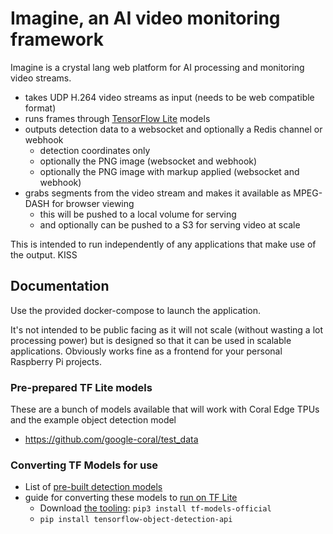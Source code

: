 # Imagine, an AI video monitoring framework

Imagine is a crystal lang web platform for AI processing and monitoring video streams.

* takes UDP H.264 video streams as input (needs to be web compatible format)
* runs frames through [TensorFlow Lite](https://tfhub.dev/s?deployment-format=lite) models
* outputs detection data to a websocket and optionally a Redis channel or webhook
  * detection coordinates only
  * optionally the PNG image (websocket and webhook)
  * optionally the PNG image with markup applied (websocket and webhook)
* grabs segments from the video stream and makes it available as MPEG-DASH for browser viewing
  * this will be pushed to a local volume for serving
  * and optionally can be pushed to a S3 for serving video at scale

This is intended to run independently of any applications that make use of the output. KISS

## Documentation

Use the provided docker-compose to launch the application.

It's not intended to be public facing as it will not scale (without wasting a lot processing power) but is designed so that it can be used in scalable applications. Obviously works fine as a frontend for your personal Raspberry Pi projects.

### Pre-prepared TF Lite models

These are a bunch of models available that will work with Coral Edge TPUs and the example object detection model

* https://github.com/google-coral/test_data

### Converting TF Models for use

* List of [pre-built detection models](https://github.com/tensorflow/models/blob/master/research/object_detection/g3doc/tf2_detection_zoo.md)
* guide for converting these models to [run on TF Lite](https://github.com/tensorflow/models/blob/master/research/object_detection/g3doc/running_on_mobile_tf2.md)
  * Download [the tooling](https://github.com/tensorflow/models): `pip3 install tf-models-official`
  * `pip install tensorflow-object-detection-api`
